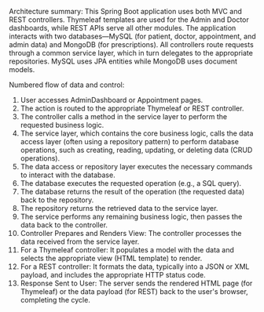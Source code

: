 Architecture summary: This Spring Boot application uses both MVC and REST controllers. Thymeleaf templates are used for the Admin and Doctor dashboards, while REST APIs serve all other modules. 
The application interacts with two databases—MySQL (for patient, doctor, appointment, and admin data) and MongoDB (for prescriptions). 
All controllers route requests through a common service layer, which in turn delegates to the appropriate repositories. 
MySQL uses JPA entities while MongoDB uses document models.

Numbered flow of data and control: 
1. User accesses AdminDashboard or Appointment pages.
2. The action is routed to the appropriate Thymeleaf or REST controller.
3. The controller calls a method in the service layer to perform the requested business logic.
4. The service layer, which contains the core business logic, calls the data access layer (often using a repository pattern) to perform database operations, such as creating, reading, updating, or deleting data (CRUD operations).
5. The data access or repository layer executes the necessary commands to interact with the database.
6. The database executes the requested operation (e.g., a SQL query).
7. The database returns the result of the operation (the requested data) back to the repository.
8. The repository returns the retrieved data to the service layer.
9. The service performs any remaining business logic, then passes the data back to the controller.
10. Controller Prepares and Renders View: The controller processes the data received from the service layer.
11. For a Thymeleaf controller: It populates a model with the data and selects the appropriate view (HTML template) to render.
12. For a REST controller: It formats the data, typically into a JSON or XML payload, and includes the appropriate HTTP status code.
13. Response Sent to User: The server sends the rendered HTML page (for Thymeleaf) or the data payload (for REST) back to the user's browser, completing the cycle. 
